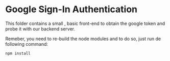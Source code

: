 # Google Sign-In Authentication

This folder contains a small , basic front-end to obtain 
the google token and probe it with our backend server.

Remeber, you need to re-build the node modules and to do so,
just run de following command:

```
npm install
```


